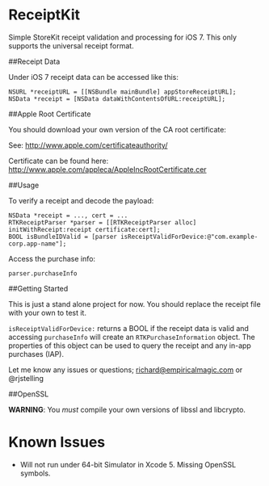 ReceiptKit
==========

Simple StoreKit receipt validation and processing for iOS 7. This only supports the universal receipt format.

##Receipt Data

Under iOS 7 receipt data can be accessed like this:

    NSURL *receiptURL = [[NSBundle mainBundle] appStoreReceiptURL];
    NSData *receipt = [NSData dataWithContentsOfURL:receiptURL];

##Apple Root Certificate

You should download your own version of the CA root certificate:

See: http://www.apple.com/certificateauthority/

Certificate can be found here: http://www.apple.com/appleca/AppleIncRootCertificate.cer

##Usage

To verify a receipt and decode the payload:

    NSData *receipt = ..., cert = ...
    RTKReceiptParser *parser = [[RTKReceiptParser alloc] initWithReceipt:receipt certificate:cert];
    BOOL isBundleIDValid = [parser isReceiptValidForDevice:@"com.example-corp.app-name"];

Access the purchase info:

    parser.purchaseInfo

##Getting Started

This is just a stand alone project for now. You should replace the receipt file with your own to test it. 

`isReceiptValidForDevice:` returns a BOOL if the receipt data is valid and accessing `purchaseInfo` will create an `RTKPurchaseInformation` object.
The properties of this object can be used to query the receipt and any in-app purchases (IAP).

Let me know any issues or questions; richard@empiricalmagic.com or @rjstelling

##OpenSSL

**WARNING**: You _must_ compile your own versions of libssl and libcrypto. 

Known Issues
============

- Will not run under 64-bit Simulator in Xcode 5. Missing OpenSSL symbols. 
